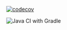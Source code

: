 [![codecov](https://codecov.io/gh/testowanieaplikacjijavaug/laboratorium-6-zadanie-3-pzaleszczyk/branch/master/graph/badge.svg)](https://codecov.io/gh/testowanieaplikacjijavaug/laboratorium-6-zadanie-3-pzaleszczyk)

![Java CI with Gradle](https://github.com/testowanieaplikacjijavaug/laboratorium-6-zadanie-2-pzaleszczyk/workflows/Java%20CI%20with%20Gradle/badge.svg)
